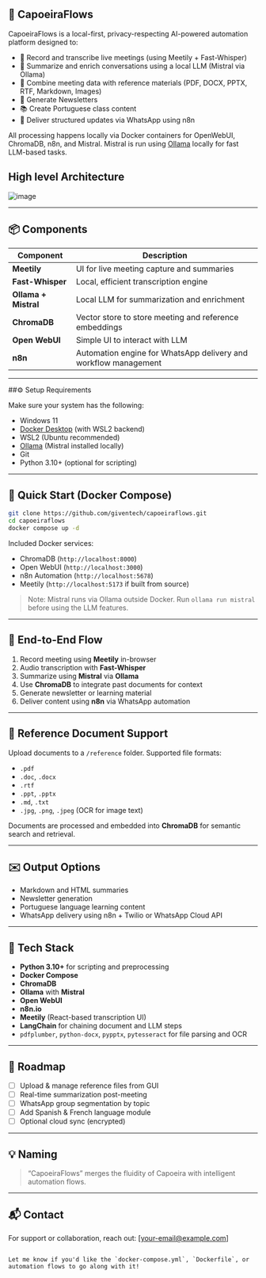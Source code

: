 
## 🧠 CapoeiraFlows

CapoeiraFlows is a local-first, privacy-respecting AI-powered automation platform designed to:

- 🎤 Record and transcribe live meetings (using Meetily + Fast-Whisper)
- 🧠 Summarize and enrich conversations using a local LLM (Mistral via Ollama)
- 📂 Combine meeting data with reference materials (PDF, DOCX, PPTX, RTF, Markdown, Images)
- 📧 Generate Newsletters
- 📚 Create Portuguese class content
- 💬 Deliver structured updates via WhatsApp using n8n

All processing happens locally via Docker containers for OpenWebUI, ChromaDB, n8n, and Mistral. Mistral is run using [Ollama](https://ollama.com/) locally for fast LLM-based tasks.

## High level Architecture

![image](https://github.com/user-attachments/assets/e6b9920c-caa3-48fc-ae67-e787869662ca)


---

## 📦 Components

| Component          | Description |
|--------------------|-------------|
| **Meetily**        | UI for live meeting capture and summaries |
| **Fast-Whisper**   | Local, efficient transcription engine |
| **Ollama + Mistral** | Local LLM for summarization and enrichment |
| **ChromaDB**       | Vector store to store meeting and reference embeddings |
| **Open WebUI**     | Simple UI to interact with LLM |
| **n8n**            | Automation engine for WhatsApp delivery and workflow management |

---

##⚙️ Setup Requirements

Make sure your system has the following:

- Windows 11
- [Docker Desktop](https://www.docker.com/products/docker-desktop) (with WSL2 backend)
- WSL2 (Ubuntu recommended)
- [Ollama](https://ollama.com/download) (Mistral installed locally)
- Git
- Python 3.10+ (optional for scripting)

---

## 🚀 Quick Start (Docker Compose)

```bash
git clone https://github.com/giventech/capoeiraflows.git
cd capoeiraflows
docker compose up -d
```

Included Docker services:

- ChromaDB (`http://localhost:8000`)
- Open WebUI (`http://localhost:3000`)
- n8n Automation (`http://localhost:5678`)
- Meetily (`http://localhost:5173` if built from source)

> Note: Mistral runs via Ollama outside Docker. Run `ollama run mistral` before using the LLM features.

---

## 🧪 End-to-End Flow

1. Record meeting using **Meetily** in-browser
2. Audio transcription with **Fast-Whisper**
3. Summarize using **Mistral** via **Ollama**
4. Use **ChromaDB** to integrate past documents for context
5. Generate newsletter or learning material
6. Deliver content using **n8n** via WhatsApp automation

---

## 📂 Reference Document Support

Upload documents to a `/reference` folder. Supported file formats:

- `.pdf`
- `.doc`, `.docx`
- `.rtf`
- `.ppt`, `.pptx`
- `.md`, `.txt`
- `.jpg`, `.png`, `.jpeg` (OCR for image text)

Documents are processed and embedded into **ChromaDB** for semantic search and retrieval.

---

## ✉️ Output Options

- Markdown and HTML summaries
- Newsletter generation
- Portuguese language learning content
- WhatsApp delivery using n8n + Twilio or WhatsApp Cloud API

---

## 🧱 Tech Stack

- **Python 3.10+** for scripting and preprocessing
- **Docker Compose**
- **ChromaDB**
- **Ollama** with **Mistral**
- **Open WebUI**
- **n8n.io**
- **Meetily** (React-based transcription UI)
- **LangChain** for chaining document and LLM steps
- `pdfplumber`, `python-docx`, `pypptx`, `pytesseract` for file parsing and OCR

---

## 📌 Roadmap

- [ ] Upload & manage reference files from GUI
- [ ] Real-time summarization post-meeting
- [ ] WhatsApp group segmentation by topic
- [ ] Add Spanish & French language module
- [ ] Optional cloud sync (encrypted)

---

## 💡 Naming

> “CapoeiraFlows” merges the fluidity of Capoeira with intelligent automation flows.

---

## 📬 Contact

For support or collaboration, reach out: [your-email@example.com]
```

Let me know if you'd like the `docker-compose.yml`, `Dockerfile`, or automation flows to go along with it!
